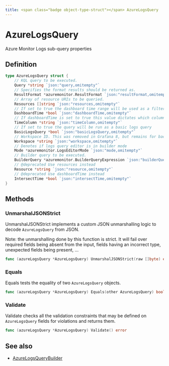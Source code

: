 ```yaml
---
title: <span class="badge object-type-struct"></span> AzureLogsQuery
---
```

# <span class="badge object-type-struct"></span> AzureLogsQuery

Azure Monitor Logs sub-query properties

## Definition

```go
type AzureLogsQuery struct {
    // KQL query to be executed.
    Query *string `json:"query,omitempty"`
    // Specifies the format results should be returned as.
    ResultFormat *azuremonitor.ResultFormat `json:"resultFormat,omitempty"`
    // Array of resource URIs to be queried.
    Resources []string `json:"resources,omitempty"`
    // If set to true the dashboard time range will be used as a filter for the query. Otherwise the query time ranges will be used. Defaults to false.
    DashboardTime *bool `json:"dashboardTime,omitempty"`
    // If dashboardTime is set to true this value dictates which column the time filter will be applied to. Defaults to the first tables timeSpan column, the first datetime column found, or TimeGenerated
    TimeColumn *string `json:"timeColumn,omitempty"`
    // If set to true the query will be run as a basic logs query
    BasicLogsQuery *bool `json:"basicLogsQuery,omitempty"`
    // Workspace ID. This was removed in Grafana 8, but remains for backwards compat.
    Workspace *string `json:"workspace,omitempty"`
    // Denotes if logs query editor is in builder mode
    Mode *azuremonitor.LogsEditorMode `json:"mode,omitempty"`
    // Builder query to be executed.
    BuilderQuery *azuremonitor.BuilderQueryExpression `json:"builderQuery,omitempty"`
    // @deprecated Use resources instead
    Resource *string `json:"resource,omitempty"`
    // @deprecated Use dashboardTime instead
    IntersectTime *bool `json:"intersectTime,omitempty"`
}
```
## Methods

### <span class="badge object-method"></span> UnmarshalJSONStrict

UnmarshalJSONStrict implements a custom JSON unmarshalling logic to decode `AzureLogsQuery` from JSON.

Note: the unmarshalling done by this function is strict. It will fail over required fields being absent from the input, fields having an incorrect type, unexpected fields being present, …

```go
func (azureLogsQuery *AzureLogsQuery) UnmarshalJSONStrict(raw []byte) error
```

### <span class="badge object-method"></span> Equals

Equals tests the equality of two `AzureLogsQuery` objects.

```go
func (azureLogsQuery *AzureLogsQuery) Equals(other AzureLogsQuery) bool
```

### <span class="badge object-method"></span> Validate

Validate checks all the validation constraints that may be defined on `AzureLogsQuery` fields for violations and returns them.

```go
func (azureLogsQuery *AzureLogsQuery) Validate() error
```

## See also

 * <span class="badge builder"></span> [AzureLogsQueryBuilder](./builder-AzureLogsQueryBuilder.md)
